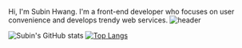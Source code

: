 Hi, I'm Subin Hwang. I'm a front-end developer who focuses on user convenience and develops trendy web services.
![header](https://capsule-render.vercel.app/api?type=rect&color=gradient&height=1)

![Subin's GitHub stats](https://github-readme-stats.vercel.app/api?username=subin114&theme=buefy&show_icons=true)
[![Top Langs](https://github-readme-stats.vercel.app/api/top-langs/?username=subin114&layout=compact)](https://github.com/anuraghazra/github-readme-stats)
